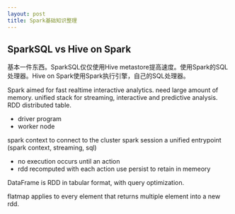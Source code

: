 ```yaml
---
layout: post
title: Spark基础知识整理
---
```

## SparkSQL vs Hive on Spark

基本一件东西。SparkSQL仅仅使用Hive metastore提高速度。使用Spark的SQL处理器。Hive on Spark使用Spark执行引擎，自己的SQL处理器。

Spark aimed for fast realtime interactive analytics. need large amount of memory. unified stack for streaming, interactive and predictive analysis. RDD distributed table.

- driver program
- worker node

spark context to connect to the cluster
spark session a unified entrypoint (spark context, streaming, sql)

- no execution occurs until an action
- rdd recomputed with each action use persist to retain in memeory

DataFrame is RDD in tabular format, with query optimization.

flatmap applies to every element that returns multiple element into a new rdd.
